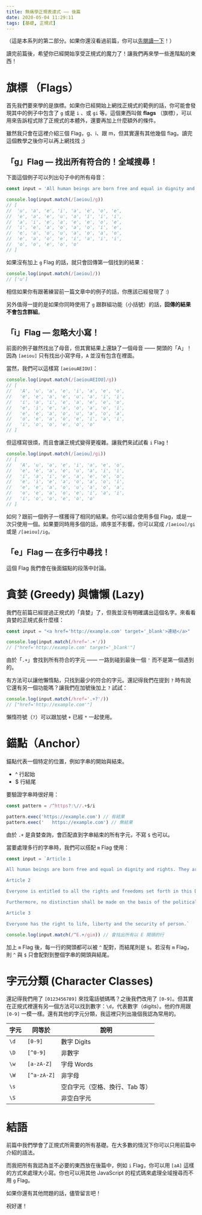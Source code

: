 ```yaml
---
title: 無痛學正規表達式 —— 後篇
date: 2020-05-04 11:29:11
tags: [基礎, 正規式]
---
```

（這是本系列的第二部分。如果你還沒看過前篇，你可以[先閱讀一下](/2020/05/03/painless-regexp-p1/)！）

讀完前篇後，希望你已經開始享受正規式的魔力了！讓我們再來學一些進階點的東西！

<!-- more -->

# 旗標 （Flags）

首先我們要來學的是旗標。如果你已經開始上網找正規式的範例的話，你可能會發現其中的例子中包含了 `g` 或是 `i` 、或 `gi` 等。這個東西叫做 **flags** （旗標），可以用來告訴程式除了正規式的本體外，還要再加上什麼額外的條件。

雖然我只會在這裡介紹三個 Flag，g、i、跟 m，但其實還有其他幾個 flag。讀完這個教學之後你可以再上網找找 ;)

## 「g」Flag — 找出所有符合的！全域搜尋！

下面這個例子可以列出句子中的所有母音：

```jsx
const input = 'All human beings are born free and equal in dignity and rights. They are endowed with reason and conscience and should act towards one another in a spirit of brotherhood.'

console.log(input.match(/[aeiou]/g))
// [
//  'u', 'a', 'e', 'i', 'a', 'e', 'o', 'e',
//  'e', 'a', 'e', 'u', 'a', 'i', 'i', 'i',
//  'a', 'i', 'e', 'a', 'e', 'e', 'o', 'e',
//  'i', 'e', 'a', 'o', 'a', 'o', 'i', 'e',
//  'e', 'a', 'o', 'u', 'a', 'o', 'a', 'o',
//  'e', 'a', 'o', 'e', 'i', 'a', 'i', 'i',
//  'o', 'o', 'e', 'o', 'o'
// ]
```

如果沒有加上 `g` Flag 的話，就只會回傳第一個找到的結果：

```jsx
console.log(input.match(/[aeiou]/))
// ['u']
```

相信如果你有跟著練習前一篇文章中的例子的話，你應該已經發現了 :)

另外值得一提的是如果你同時使用了 `g` 跟群組功能（小括號）的話，**回傳的結果不會包含群組**。

## 「i」Flag — 忽略大小寫！

前面的例子雖然找出了母音，但其實結果上還缺了一個母音 —— 開頭的「A」！因為 `[aeiou]` 只有找出小寫字母，`A` 並沒有包含在裡面。

當然，我們可以這樣寫 `[aeiouAEIOU]`：

```jsx
console.log(input.match(/[aeiouAEIOU]/g))
// [
//   'A', 'u', 'a', 'e', 'i', 'a', 'e', 'o',
//   'e', 'e', 'a', 'e', 'u', 'a', 'i', 'i',
//   'i', 'a', 'i', 'e', 'a', 'e', 'e', 'o',
//   'e', 'i', 'e', 'a', 'o', 'a', 'o', 'i',
//   'e', 'e', 'a', 'o', 'u', 'a', 'o', 'a',
//   'o', 'e', 'a', 'o', 'e', 'i', 'a', 'i',
//   'i', 'o', 'o', 'e', 'o', 'o'
// ]
```

但這樣寫很煩，而且會讓正規式變得更複雜。讓我們來試試看 `i` Flag！

```jsx
console.log(input.match(/[aeiou]/gi))
// [
//   'A', 'u', 'a', 'e', 'i', 'a', 'e', 'o',
//   'e', 'e', 'a', 'e', 'u', 'a', 'i', 'i',
//   'i', 'a', 'i', 'e', 'a', 'e', 'e', 'o',
//   'e', 'i', 'e', 'a', 'o', 'a', 'o', 'i',
//   'e', 'e', 'a', 'o', 'u', 'a', 'o', 'a',
//   'o', 'e', 'a', 'o', 'e', 'i', 'a', 'i',
//   'i', 'o', 'o', 'e', 'o', 'o'
// ]
```

如何？跟前一個例子一樣獲得了相同的結果。你可以組合使用多個 Flag，或是一次只使用一個。如果要同時用多個的話，順序並不影響。你可以寫成 `/[aeiou]/gi` 或是 `/[aeiou]/ig`。

## 「e」Flag — 在多行中尋找！

這個 Flag 我們會在後面錨點的段落中討論。

# 貪婪 (Greedy) 與慵懶 (Lazy)

我們在前篇已經提過正規式的「貪婪」了，但我並沒有明確講出這個名字。來看看貪婪的正規式長什麼樣：

```jsx
const input = "<a href='http://example.com' target='_blank'>連結</a>"

console.log(input.match(/href='.+'/))
// ["href='http://example.com' target='_blank'"]
```

由於「`.+`」會找到所有符合的字元 —— 一路到碰到最後一個 `'` 而不是第一個遇到的。

有方法可以讓他懶惰點，只找到最少的符合的字元。還記得我們在提到 `?` 時有說它還有另一個功能嗎？讓我們在加號後加上 `?` 試試：

```jsx
console.log(input.match(/href='.+?'/))
// ["href='http://example.com'"]
```

懶惰符號（`?`）可以跟加號 `+` 已經 `*` 一起使用。

# 錨點（Anchor）

錨點代表一個特定的位置，例如字串的開始與結束。

- ^ 行起始
- $ 行結尾

要驗證字串時很好用：

```jsx
const pattern = /^https?:\//.+$/i

pattern.exec('https://example.com') // 有結果
pattern.exec('   https://example.com') // 無結果
```

由於 `.+` 是貪婪查詢，會匹配直到字串結束的所有字元，不寫 `$` 也可以。

當要處理多行的字串時，我們可以搭配 `m` Flag 使用：

```jsx
const input = `Article 1

All human beings are born free and equal in dignity and rights. They are endowed with reason and conscience and should act towards one another in a spirit of brotherhood.

Article 2

Everyone is entitled to all the rights and freedoms set forth in this Declaration, without distinction of any kind, such as race, colour, sex, language, religion, political or other opinion, national or social origin, property, birth or other status.

Furthermore, no distinction shall be made on the basis of the political, jurisdictional or international status of the country or territory to which a person belongs, whether it be independent, trust, non-self-governing or under any other limitation of sovereignty.

Article 3

Everyone has the right to life, liberty and the security of person.`

console.log(input.match(/^E.+/gim)) // 會找出所有以 E 開頭的行
```

加上 `m` Flag 後，每一行的開頭都可以被 `^` 配對，而結尾則是 `$`。若沒有 `m` Flag，則 `^` 與 `$` 只會配對到整個字串的開頭與結尾。

# 字元分類 (Character Classes)

還記得我們用了 `[0123456789]` 來找電話號碼嗎？之後我們改用了 `[0-9]`。但其實在正規式裡還有另一個方法可以找到數字：`\d`，代表數字（digits）。他的作用跟 `[0-9]` 一模一樣。還有其他的字元分類，我這裡只列出幾個我認為常用的。

|字元|同等於|說明|
|---|---|---|
|`\d`|`[0-9]`|數字 Digits|
|`\D`|`[^0-9]`|非數字|
|`\w`|`[a-zA-Z]`|字母 Words|
|`\W`|`[^a-zA-Z]`|非字母|
|`\s`| |空白字元（空格、換行、Tab 等）|
|`\S`| |非空白字元|

# 結語

前篇中我們學會了正規式所需要的所有基礎。在大多數的情況下你可以只用前篇中介紹的語法。

而我把所有我認為並不必要的東西放在後篇中，例如 `i` Flag，你可以用 `[aA]` 這樣的方式來處理大小寫。你也可以用其他 JavaScript 的程式碼來處理全域搜尋而不用 `g` Flag。

如果你還有其他問題的話，儘管留言吧！

祝好運！
